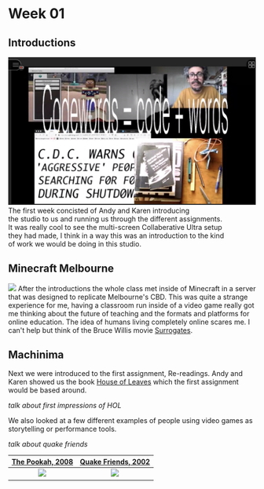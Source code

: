 # Week 01

## Introductions

![](week_1_collab_screen.png)
The first week concisted of Andy and Karen introducing  
the studio to us and running us through the different assignments.  
It was really cool to see the multi-screen Collaberative Ultra setup  
they had made, I think in a way this was an introduction to the kind  
of work we would be doing in this studio.

## Minecraft Melbourne

![](minecraft_week_one.png)
After the introductions the whole class met inside of Minecraft in a server that was designed to replicate Melbourne's CBD.
This was quite a strange experience for me, having a classroom run inside of a video game really got me thinking about the future of teaching and the formats and platforms for online education. The idea of humans living completely online scares me. I can't help but think of the Bruce Willis movie [Surrogates](https://en.wikipedia.org/wiki/Surrogates).

## Machinima

Next we were introduced to the first assignment, Re-readings. 
Andy and Karen showed us the book [House of Leaves](https://en.wikipedia.org/wiki/House_of_Leaves) which the first assignment would be based around. 

*talk about first impressions of HOL*

We also looked at a few different examples of people using video games as storytelling or performance tools.

*talk about quake friends*

[The Pookah, 2008](https://www.youtube.com/watch?v=Tn9wVdaMOlw)                 |  [Quake Friends, 2002](https://www.youtube.com/watch?v=dmyO1A5J8SU)
:-------------------------:|:-------------------------:
![](the_pookah.gif)       |  ![](Quake-Friends) 


 
